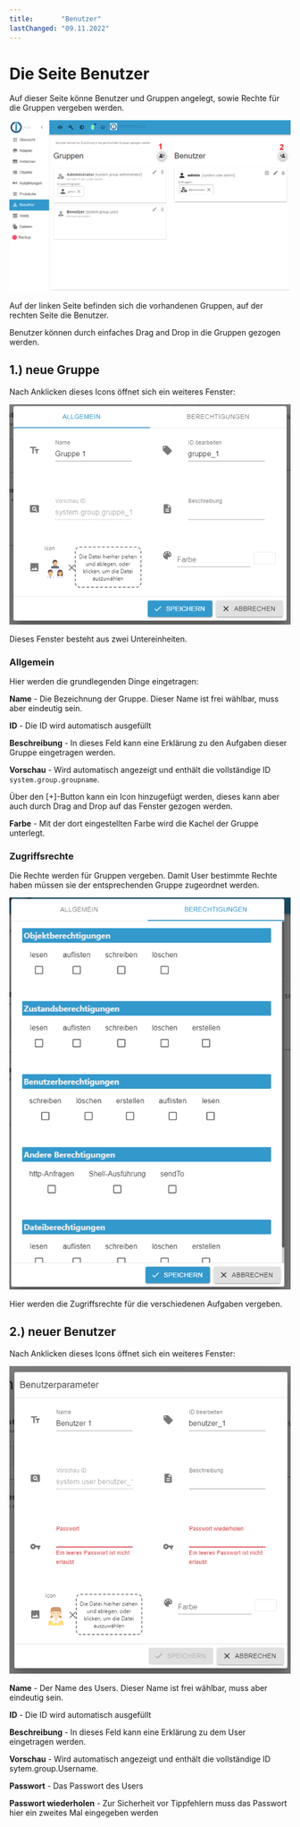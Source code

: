 ```yaml
---
title:       "Benutzer"
lastChanged: "09.11.2022"
---
```


# Die Seite Benutzer
Auf dieser Seite könne Benutzer und Gruppen angelegt, sowie Rechte für die Gruppen 
vergeben werden.

![Die Seite Benutzer](media/ADMIN_Benutzer_numbers.png)

Auf der linken Seite befinden sich die vorhandenen Gruppen, auf der rechten Seite die 
Benutzer.

Benutzer können durch einfaches Drag and Drop in die Gruppen gezogen werden.

## 1.) neue Gruppe
Nach Anklicken dieses Icons öffnet sich ein weiteres Fenster:

![Neue Gruppe anlegen](media/ADMIN_Benutzer_newgroup_allgemein.png)

Dieses Fenster besteht aus zwei Untereinheiten. 

### Allgemein
Hier werden die grundlegenden Dinge eingetragen:

**Name** - Die Bezeichnung der Gruppe. Dieser Name ist frei wählbar, muss aber eindeutig sein.

**ID** - Die ID wird automatisch ausgefüllt

**Beschreibung** - In dieses Feld kann eine Erklärung zu den Aufgaben dieser Gruppe eingetragen werden.

**Vorschau** - Wird automatisch angezeigt und enthält die vollständige ID `system.group.groupname`.

Über den [+]-Button kann ein Icon hinzugefügt werden, dieses kann aber auch durch 
Drag and Drop auf das Fenster gezogen werden.

**Farbe** - Mit der dort eingestellten Farbe wird die Kachel der Gruppe unterlegt.

### Zugriffsrechte
Die Rechte werden für Gruppen vergeben. Damit User bestimmte Rechte haben müssen 
sie der entsprechenden Gruppe zugeordnet werden.

![Zugriffsrechte der Gruppe](media/ADMIN_Benutzer_newgroup_rechte.png)

Hier werden die Zugriffsrechte für die verschiedenen Aufgaben vergeben.

## 2.) neuer Benutzer
Nach Anklicken dieses Icons öffnet sich ein weiteres Fenster:

![Neuen Benutzer anlegen](media/ADMIN_Benutzer_newuser.png)

**Name** - Der Name des Users. Dieser Name ist frei wählbar, muss aber eindeutig sein.

**ID** - Die ID wird automatisch ausgefüllt

**Beschreibung** - In dieses Feld kann eine Erklärung zu dem User eingetragen werden.

**Vorschau** - Wird automatisch angezeigt und enthält die vollständige ID sytem.group.Username.


**Passwort** - Das Passwort des Users

**Passwort wiederholen** - Zur Sicherheit vor Tippfehlern muss das Passwort hier ein zweites Mal eingegeben werden
